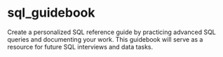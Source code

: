 # sql_guidebook
Create a personalized SQL reference guide by practicing advanced SQL queries and documenting your work. This guidebook will serve as a resource for future SQL interviews and data tasks.
